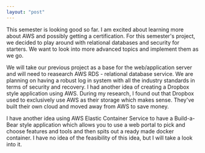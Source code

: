 ```yaml
---
layout: "post"
---
```

This semester is looking good so far. I am excited about learning more about AWS and possibly getting a certification. For this semester's project, we decided to play around with relational databases and security for starters. We want to look into more advanced topics and implement them as we go. 

We will take our previous project as a base for the web/application server and will need to reasearch AWS RDS - relational database service. We are planning on having a robust log in system with all the industry standards in terms of security and recovery. I had another idea of creating a Dropbox style application using AWS. During my research, I found out that Dropbox used to exclusively use AWS as their storage which makes sense. They've built their own cloud and moved away from AWS to save money.

I have another idea using AWS Elastic Container Service to have a Build-a-Bear style application which allows you to use a web portal to pick and choose features and tools and then spits out a ready made docker container. I have no idea of the feasibility of this idea, but I will take a look into it.
